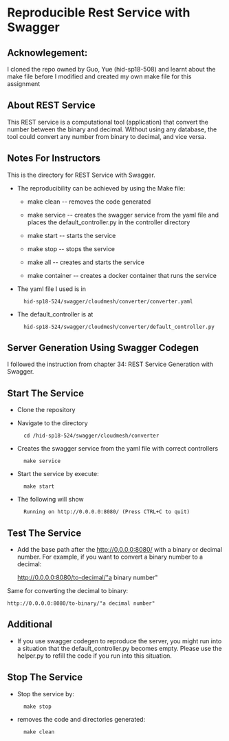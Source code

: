 # Reproducible Rest Service with Swagger 

## Acknowlegement: 
I cloned the repo owned by Guo, Yue (hid-sp18-508) and learnt about the make 
file before I modified and created my own make file for this assignment

## About REST Service
This REST service is a computational tool (application) that convert the number between the binary and decimal. Without using any database, the tool could convert any number from binary to decimal, and vice versa.

## Notes For Instructors 
This is the directory for REST Service with Swagger. 

* The reproducibility can be achieved by using the Make file:
    - make clean -- removes the code generated

    - make service -- creates the swagger service from the yaml file 
    and places the default_controller.py in the controller directory

    - make start  -- starts the service

    - make stop -- stops the service

    - make all -- creates and starts the service
    
    - make container -- creates a docker container that runs the service

* The yaml file I used is in 

        hid-sp18-524/swagger/cloudmesh/converter/converter.yaml
    
* The default_controller is at 

        hid-sp18-524/swagger/cloudmesh/converter/default_controller.py
  


## Server Generation Using Swagger Codegen

I followed the instruction from chapter 34: REST Service Generation with Swagger. 

## Start The Service

* Clone the repository
* Navigate to the directory 

        cd /hid-sp18-524/swagger/cloudmesh/converter
        
* Creates the swagger service from the yaml file with correct controllers
        
        make service
        
* Start the service by execute:

        make start

* The following will show

        Running on http://0.0.0.0:8080/ (Press CTRL+C to quit)
        
## Test The Service
* Add the base path after the http://0.0.0.0:8080/ with a binary or decimal number. For example, if you want to convert a binary number to a decimal:

	http://0.0.0.0:8080/to-decimal/"a binary number"

Same for converting the decimal to binary:

	http://0.0.0.0:8080/to-binary/"a decimal number"

## Additional
* If you use swagger codegen to reproduce the server, you might run into a situation that the default_controller.py becomes empty. Please use the helper.py to refill the code if you run into this situation.

## Stop The Service

* Stop the service by:

        make stop
        
* removes the code and directories generated:

        make clean
